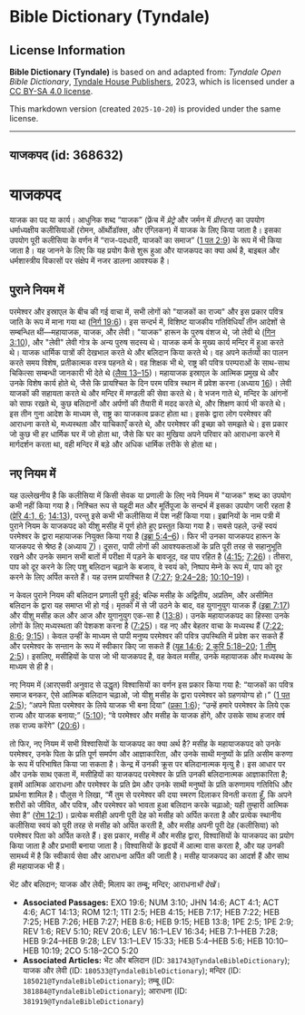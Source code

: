 # Bible Dictionary (Tyndale)

## License Information

**Bible Dictionary (Tyndale)** is based on and adapted from: _Tyndale Open Bible Dictionary_, [Tyndale House Publishers](https://tyndaleopenresources.com/), 2023, which is licensed under a [CC BY-SA 4.0 license](https://creativecommons.org/licenses/by-sa/4.0/legalcode.en).

This markdown version (created `2025-10-20`) is provided under the same license.



--------------------------------

## याजकपद (id: 368632)

याजकपद
======

याजक का पद या कार्य। आधुनिक शब्द “याजक” (फ्रेंच में *प्रेट्रे* और जर्मन में *प्रीस्टर*) का उपयोग धर्माध्यक्षीय कलीसियाओं (रोमन, ऑर्थोडॉक्स, और एंग्लिकन) में याजक के लिए किया जाता है। इसका उपयोग पूरी कलीसिया के वर्णन में “राज\-पदधारी, याजकों का समाज” ([1 पत 2:9](https://ref.ly/1Pet2:9)) के रूप में भी किया जाता है। यह जानने के लिए कि यह प्रयोग कैसे शुरू हुआ और याजकपद का क्या अर्थ है, बाइबल और धर्मशास्त्रीय विकासों पर संक्षेप में नजर डालना आवश्यक है।

पुराने नियम में
---------------

परमेश्वर और इस्राएल के बीच की गई वाचा में, सभी लोगों को "याजकों का राज्य" और इस प्रकार पवित्र जाति के रूप में माना गया था ([निर्ग 19:6](https://ref.ly/Exod19:6))। इस सन्दर्भ में, विशिष्ट याजकीय गतिविधियाँ तीन आदेशों से सम्बन्धित थीं—महायाजक, याजक, और लेवी। "याजक" हारून के पुरुष वंशज थे, जो लेवी थे ([गिन 3:10](https://ref.ly/Num3:10)), और "लेवी" लेवी गोत्र के अन्य पुरुष सदस्य थे। याजक कर्म के मुख्य कार्य मन्दिर में हुआ करते थे। याजक धार्मिक पात्रों की देखभाल करते थे और बलिदान किया करते थे। वह अपने कर्तव्यों का पालन करते समय विशेष, प्रतीकात्मक वस्त्र पहनते थे। वह शिक्षक भी थे, राष्ट्र की पवित्र परम्पराओं के साथ\-साथ चिकित्सा सम्बन्धी जानकारी भी देते थे ([लैव्य 13–15](https://ref.ly/Lev13:1-Lev15:33))। महायाजक इस्राएल के आत्मिक प्रमुख थे और उनके विशेष कार्य होते थे, जैसे कि प्रायश्चित के दिन परम पवित्र स्थान में प्रवेश करना (अध्याय [16](https://ref.ly/Lev16:1-Lev16:34))। लेवी याजकों की सहायता करते थे और मन्दिर में मण्डली की सेवा करते थे। वे भजन गाते थे, मन्दिर के आंगनों को साफ रखते थे, कुछ बलिदानों और अर्पणों की तैयारी में मदद करते थे, और शिक्षण कार्य भी करते थे। इस तीन गुना आदेश के माध्यम से, राष्ट्र का याजकत्व प्रकट होता था। इसके द्वारा लोग परमेश्वर की आराधना करते थे, मध्यस्थता और याचिकाएँ करते थे, और परमेश्वर की इच्छा को समझते थे। इस प्रकार जो कुछ भी हर धार्मिक घर में जो होता था, जैसे कि घर का मुखिया अपने परिवार को आराधना करने में मार्गदर्शन करता था, वही मन्दिर में बड़े और अधिक धार्मिक तरीके से होता था।

नए नियम में
-----------

यह उल्लेखनीय है कि कलीसिया में किसी सेवक या प्रणाली के लिए नये नियम में "याजक" शब्द का उपयोग कभी नहीं किया गया है। निश्चित रूप से यहूदी मत और मूर्तिपूजा के सन्दर्भ में इसका उपयोग जारी रहता है ([प्रेरि 4:1, 6](https://ref.ly/Acts4:1,Acts4:6); [14:13](https://ref.ly/Acts14:13)), परन्तु इसे कभी भी कलीसिया में पेश नहीं किया गया। इब्रानियों के नाम पत्री में पुराने नियम के याजकपद को यीशु मसीह में पूर्ण होते हुए प्रस्तुत किया गया है। सबसे पहले, उन्हें स्वयं परमेश्वर के द्वारा महायाजक नियुक्त किया गया है ([इब्रा 5:4–6](https://ref.ly/Heb5:4-Heb5:6))। फिर भी उनका याजकपद हारून के याजकपद से श्रेष्ठ है (अध्याय [7](https://ref.ly/Heb7:1-Heb7:28))। दूसरा, पापी लोगों की आवश्यकताओं के प्रति पूरी तरह से सहानुभूति रखने और उनके समान सभी बातों में परीक्षा में पड़ने के बावजूद, वह पाप रहित है ([4:15](https://ref.ly/Heb4:15); [7:26](https://ref.ly/Heb7:26))। तीसरा, पाप को दूर करने के लिए पशु बलिदान चढ़ाने के बजाय, वे स्वयं को, निष्पाप मेम्ने के रूप में, पाप को दूर करने के लिए अर्पित करते हैं। यह उत्तम प्रायश्चित है ([7:27](https://ref.ly/Heb7:27); [9:24–28](https://ref.ly/Heb9:24-Heb9:28); [10:10–19](https://ref.ly/Heb10:10-Heb10:19))।

न केवल पुराने नियम की बलिदान प्रणाली पूरी हुई; बल्कि मसीह के अद्वितीय, अप्रतिम, और असीमित बलिदान के द्वारा यह समाप्त भी हो गई। मृतकों में से जी उठने के बाद, वह युगानुयुग याजक हैं ([इब्रा 7:17](https://ref.ly/Heb7:17)) और यीशु मसीह कल और आज और युगानुयुग एक\-सा है ([13:8](https://ref.ly/Heb13:8))। उनके महायाजकपद का हिस्सा उनके लोगों के लिए मध्यस्थता की पेशकश करना है ([7:25](https://ref.ly/Heb7:25))। वह नए और बेहतर वाचा के मध्यस्थ हैं ([7:22](https://ref.ly/Heb7:22); [8:6](https://ref.ly/Heb8:6); [9:15](https://ref.ly/Heb9:15))। केवल उन्हीं के माध्यम से पापी मनुष्य परमेश्वर की पवित्र उपस्थिति में प्रवेश कर सकते हैं और परमेश्वर के सन्तान के रूप में स्वीकार किए जा सकते हैं ([यूह 14:6](https://ref.ly/John14:6); [2 कुरि 5:18–20](https://ref.ly/2Cor5:18-2Cor5:20); [1 तीमु 2:5](https://ref.ly/1Tim2:5))। इसलिए, मसीहियों के पास जो भी याजकपद है, वह केवल मसीह, उनके महायाजक और मध्यस्थ के माध्यम से ही है।

नए नियम में (आरएसवी अनुवाद से उद्धृत) विश्वासियों का वर्णन इस प्रकार किया गया है: “याजकों का पवित्र समाज बनकर, ऐसे आत्मिक बलिदान चढ़ाओ, जो यीशु मसीह के द्वारा परमेश्वर को ग्रहणयोग्य हो।” ([1 पत 2:5](https://ref.ly/1Pet2:5)); “अपने पिता परमेश्वर के लिये याजक भी बना दिया” ([प्रका 1:6](https://ref.ly/Rev1:6)); “उन्हें हमारे परमेश्वर के लिये एक राज्य और याजक बनाया;” ([5:10](https://ref.ly/Rev5:10)); “वे परमेश्वर और मसीह के याजक होंगे, और उसके साथ हजार वर्ष तक राज्य करेंगे” ([20:6](https://ref.ly/Rev20:6))।

तो फिर, नए नियम में सभी विश्वासियों के याजकपद का क्या अर्थ है? मसीह के महायाजकपद को उनके परमेश्वर, उनके पिता के प्रति पूर्ण समर्पण और आज्ञाकारिता, और उनके साथी मनुष्यों के प्रति असीम करुणा के रूप में परिभाषित किया जा सकता है। केन्द्र में उनकी क्रूस पर बलिदानात्मक मृत्यु है। इस आधार पर और उनके साथ एकता में, मसीहियों का याजकपद परमेश्वर के प्रति उनकी बलिदानात्मक आज्ञाकारिता है; इसमें आत्मिक आराधना और परमेश्वर के प्रति प्रेम और उनके साथी मनुष्यों के प्रति करुणामय गतिविधि और प्रार्थना शामिल है। पौलुस ने लिखा, “मैं तुम से परमेश्वर की दया स्मरण दिलाकर विनती करता हूँ, कि अपने शरीरों को जीवित, और पवित्र, और परमेश्वर को भावता हुआ बलिदान करके चढ़ाओ; यही तुम्हारी आत्मिक सेवा है” ([रोम 12:1](https://ref.ly/Rom12:1))। प्रत्येक मसीही अपनी पूरी देह को मसीह को अर्पित करता है और प्रत्येक स्थानीय कलीसिया स्वयं को पूरी तरह से मसीह को अर्पित करती है, और मसीह अपनी पूरी देह (कलीसिया) को परमेश्वर पिता को अर्पित करते हैं। इस प्रकार, मसीह में और मसीह द्वारा, विश्वासियों के याजकपद का प्रयोग किया जाता है और प्रभावी बनाया जाता है। विश्वासियों के हृदयों में आत्मा वास करता है, और यह उनकी सामर्थ्य में है कि स्वीकार्य सेवा और आराधना अर्पित की जाती है। मसीह याजकपद का आदर्श हैं और साथ ही महायाजक भी हैं।

भेंट और बलिदान; याजक और लेवी; मिलाप का तम्बू; मन्दिर; आराधना*भी देखें*।

* **Associated Passages:** EXO 19:6; NUM 3:10; JHN 14:6; ACT 4:1; ACT 4:6; ACT 14:13; ROM 12:1; 1TI 2:5; HEB 4:15; HEB 7:17; HEB 7:22; HEB 7:25; HEB 7:26; HEB 7:27; HEB 8:6; HEB 9:15; HEB 13:8; 1PE 2:5; 1PE 2:9; REV 1:6; REV 5:10; REV 20:6; LEV 16:1–LEV 16:34; HEB 7:1–HEB 7:28; HEB 9:24–HEB 9:28; LEV 13:1–LEV 15:33; HEB 5:4–HEB 5:6; HEB 10:10–HEB 10:19; 2CO 5:18–2CO 5:20
* **Associated Articles:** भेंट और बलिदान (ID: `381743@TyndaleBibleDictionary`); याजक और लेवी (ID: `180533@TyndaleBibleDictionary`); मन्दिर (ID: `185021@TyndaleBibleDictionary`); तम्बू (ID: `381884@TyndaleBibleDictionary`); आराधना (ID: `381919@TyndaleBibleDictionary`)

